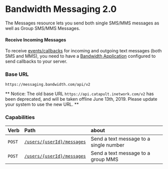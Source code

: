 # Bandwidth Messaging 2.0

The Messages resource lets you send both single SMS/MMS messages as well as Group SMS/MMS Messages.

#### Receive Incoming Messages
To receive [events/callbacks](../events/messageEvents.md) for incoming and outgoing text messages (both SMS and MMS), you need to have a [Bandwidth Application](../applications/about.md) configured to send callbacks to your server.

### Base URL

`https://messaging.bandwidth.com/api/v2`

** Notice: The old base URL `https://api.catapult.inetwork.com/v2` has been deprecated, and will be taken offline June 13th, 2019. Please update your system to use the new URL. **

### Capabilities

| Verb                           | Path                                             | about                                  |
|:-------------------------------|:-------------------------------------------------|:---------------------------------------|
| <code class="post">POST</code> | [`/users/{userId}/messages`](createMessage.md) | Send a text message to a single number |
| <code class="post">POST</code> | [`/users/{userId}/messages`](createMessage.md)  | Send a text message to a group MMS     |
